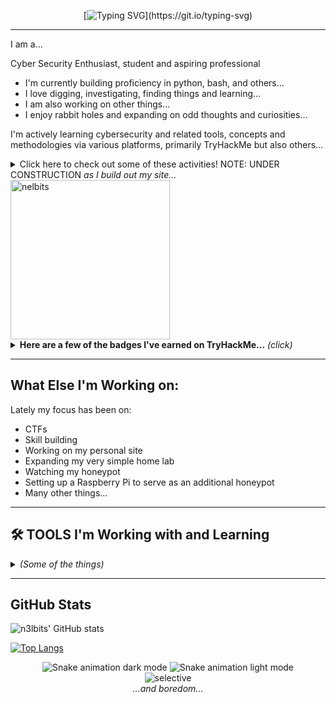 <div align="center">
  
[![Typing SVG](https://readme-typing-svg.demolab.com?font=Hack&size=17&pause=1000&color=F700EE&center=true&vCenter=true&multiline=true&repeat=false&random=false&width=450&height=57&lines=Hello!+I'm+Nicole.;Thanks+for+stopping+by!)](https://git.io/typing-svg)
 
 </div>
 
* * *

I am a...

Cyber Security Enthusiast, student and aspiring professional

- I'm currently building proficiency in python, bash, and others... 
- I love digging, investigating, finding things and learning...
- I am also working on other things...
- I enjoy rabbit holes and expanding on odd thoughts and curiosities...

<!-- Social Media -->

<!-- section inspired by some other readme deut-erium -->

I'm actively learning cybersecurity and related tools, concepts and methodologies via various platforms, primarily TryHackMe but also others...

<details>
<summary>Click here to check out some of these activities! NOTE: UNDER CONSTRUCTION <i>as I build out my site...</i></summary>
<ul>
 <li> Trying keep active with challenge <a href="https://github.com/n3lbits/TryHackMe-WriteUps">writeups</a></li>
 <li> Currently working on creating a room <a href="https://github.com/n3lbits">COMING SOON</a></li>
 <li> Super active on <a href="https://tryhackme.com/r/p/n3lbits">TryHackMe.</a> <i>See below!</i></li> 
</ul>
</details>

<!-- TryHackMe Profile and Badges -->

<div>
 <img src="https://tryhackme-badges.s3.amazonaws.com/n3lbits.png" width="255" alt="nelbits"/>

<details>
 <summary> <b>Here are a few of the badges I've earned on TryHackMe...</b> <i>(click)</i></summary>

 <div align="center">
  <a target="_blank" href="https://tryhackme.com/nic0l0cin/badges/terminaled"><img title="cat linux.txt" alt="TryHackMe badge 1" src="https://tryhackme.com/img/badges/linux.svg" width="55"></a>
  <a target="_blank" href="https://tryhackme.com/nic0l0cin/badges/network-fundamentals"><img title="Networking Nerd" alt="TryHackMe badge 3" src="https://tryhackme.com/img/badges/networkfundamentals.svg" width="55"></a>
  <a target="_blank" href="https://tryhackme.com/nic0l0cin/badges/web-fund"><img title="Webbed" alt="TryHackMe badge 4" src="https://tryhackme.com/img/badges/webbed.svg" width="55"></a>
  <a target="_blank" href="https://tryhackme.com/nic0l0cin/badges/world-wide-web"><img title="How The Web Works" alt="TryHackMe badge 5" src="https://tryhackme.com/img/badges/howthewebworks.svg" width="55"></a>
  <a target="_blank" href="https://tryhackme.com/nic0l0cin/badges/intro-to-pentesting"><img title="Pentesting Principles" alt="TryHackMe badge 7" src="https://tryhackme.com/img/badges/introtooffensivesecurity.svg" width="55"></a>
  <a target="_blank" href="https://tryhackme.com/nic0l0cin/badges/adventofcyber4"><img title="Advent of Cyber 4" alt="TryHackMe badge 8" src="https://tryhackme.com/img/badges/adventofcyber4.svg" width="55"></a>
  <a target="_blank" href="https://tryhackme.com/nic0l0cin/badges/wireshark"><img title="Wireshark" alt="TryHackMe badge 10" src="https://tryhackme.com/img/badges/wireshark.svg" width="55"></a>
  <a target="_blank" href="https://tryhackme.com/nic0l0cin/badges/security-awareness"><img title="Security Awareness" alt="TryHackMe badge 11" src="https://tryhackme.com/img/badges/securityawareness.svg" width="55"></a>
  <a target="_blank" href="https://tryhackme.com/nic0l0cin/badges/owasp-10"><img title="OWASP Top 10" alt="TryHackMe badge 12" src="https://tryhackme.com/img/badges/owasptop10.svg" width="55"></a>
  <a target="_blank" href="https://tryhackme.com/nic0l0cin/badges/hash-cracker"><img title="Hash Cracker" alt="TryHackMe badge 14" src="https://tryhackme.com/img/badges/hashcracker.svg" width="55"></a>
 <a target="_blank" href="https://tryhackme.com/nic0l0cin/badges/metasploitable"><img title="Metasploitable" alt="TryHackMe badge 16" src="https://tryhackme.com/img/badges/metasploit.svg" width="55"></a>
  </div>
  
<div align="center">
  <a target="_blank" href="https://tryhackme.com/nic0l0cin/badges/linux-privesc"><img title="Linux PrivEsc" alt="TryHackMe badge 13" src="https://tryhackme.com/img/badges/linuxprivesc.svg" width="55"></a>
  <a target="_blank" href="https://tryhackme.com/nic0l0cin/badges/blue"><img title="Blue" alt="TryHackMe badge 17" src="https://tryhackme.com/img/badges/blue.svg" width="55"></a>
  <a target="_blank" href="https://tryhackme.com/nic0l0cin/badges/intro-to-web-hacking"><img title="Intro to Web Hacking" alt="TryHackMe badge 18" src="https://tryhackme.com/img/badges/introtowebsecurity.svg" width="55"></a>
  <a target="_blank" href="https://tryhackme.com/nic0l0cin/badges/burped"><img title="Burped" alt="TryHackMe badge 19" src="https://tryhackme.com/img/badges/burpsuite.svg" width="55"></a>
  <a target="_blank" href="https://tryhackme.com/nic0l0cin/badges/just-have-to-deal-with-it"><img title="Just Have to Deal With It" alt="TryHackMe badge 20" src="https://tryhackme.com/img/badges/managingincidents.svg" width="55"></a>
  <a target="_blank" href="https://tryhackme.com/nic0l0cin/badges/calculated-risk"><img title="Threats and Risks" alt="TryHackMe badge 22" src="https://tryhackme.com/img/badges/threatsandrisks.svg" width="55"></a>
 <a target="_blank" href="https://tryhackme.com/nic0l0cin/badges/security-in-the-pipeline"><img title="/opt/m0th3r" alt="TryHackMe badge 25" src="https://tryhackme.com/img/badges/securityinthepipeline.svg" width="55"></a>
 <a target="_blank" href="https://tryhackme.com/nic0l0cin/badges/logging-legend"><img title="Logging Legend" alt="TryHackMe badge 26" src="https://tryhackme.com/img/badges/loganalysis.svg" width="55"></a>
 <a target="_blank" href="https://tryhackme.com/nic0l0cin/badges/malware-analysis"><img title="Malware Analysis" alt="TryHackMe badge 27" src="https://tryhackme.com/img/badges/malwareanalysis.svg" width="55"></a>
</div>

<div align="center">
 <a target="_blank" href="https://tryhackme.com/nic0l0cin/badges/pentester-tools"><img title="Pentesting Tools" alt="TryHackMe badge 28" src="https://assets.tryhackme.com/img/badges/pentestingtools_badge.svg" width="55"></a>
   <a target="_blank" href="https://tryhackme.com/nic0l0cin/badges/the-best-responder"><img title="Incident Response" alt="TryHackMe badge 29" src="https://assets.tryhackme.com/img/badges/incidentresponse.svg" width="55"></a>
    <a target="_blank" href="https://tryhackme.com/nic0l0cin/badges/friday-fixer"><img title="Cyber Threat Intelligence Blue" alt="TryHackMe badge 30" src="https://assets.tryhackme.com/img/badges/cyberthreatintellegenceblue.svg" width="55"></a>
  <a target="_blank" href="https://tryhackme.com/n3lbits/badges/sword-apprentice"><img title="Sword Apprentice" alt="TryHackMe badge 31" src="https://assets.tryhackme.com/img/badges/swordapprentice.svg" width="55"></a>
  <a target="_blank" href="https://tryhackme.com/n3lbits/badges/cyber-ready"><img title="Career Ready" alt="TryHackMe badge 32" src="https://assets.tryhackme.com/img/badges/careerready.svg" width="55"></a>
  <a target="_blank" href="https://tryhackme.com/n3lbits/badges/shieldapprentice"><img title="Shield Apprentice" alt="TryHackMe badge 33" src="https://assets.tryhackme.com/img/badges/shieldapprentice.svg" width="55"></a>
  <a target="_blank" href="https://tryhackme.com/n3lbits/badges/adversary"><img title="ADversary" alt="TryHackMe badge 34" src="https://assets.tryhackme.com/img/badges/attackingad.svg" width="55"></a>
<div align="center">
 <a target="_blank" href="https://tryhackme.com/nic0l0cin/badges/7-day-streak"><img title="7 Day Streak" alt="TryHackMe badge 2" src="https://tryhackme.com/img/badges/streak7.svg" width="55"></a>
  <a target="_blank" href="https://tryhackme.com/nic0l0cin/badges/30-day-streak"><img title="30 Day Streak" alt="TryHackMe badge 6" src="https://tryhackme.com/img/badges/streak30.svg" width="55"></a>
  <a target="_blank" href="https://tryhackme.com/nic0l0cin/badges/90-day-streak"><img title="90 Day Streak" alt="TryHackMe badge 9" src="https://tryhackme.com/img/badges/streak90.svg" width="55"></a>
  <a target="_blank" href="https://tryhackme.com/nic0l0cin/badges/180-day-streak"><img title="180 Day Streak" alt="TryHackMe badge 15" src="https://tryhackme.com/img/badges/streak180.svg" width="55"></a>
  <a target="_blank" href="https://tryhackme.com/nic0l0cin/badges/365-day-streak"><img title="365 Day Streak" alt="TryHackMe badge 21" src="https://tryhackme.com/img/badges/streak365.svg" width="55"></a>
  <a target="_blank" href="https://tryhackme.com/nic0l0cin/badges/500-day-streak"><img title="500 Day Streak" alt="TryHackMe badge 23" src="https://tryhackme.com/img/badges/streak500.svg" width="55"></a>
  <a target="_blank" href="https://tryhackme.com/n3lbits/badges/750-day-streak"><img title="750 Day Streak" alt="TryHackMe badge 33" src="https://assets.tryhackme.com/img/badges/streak750.svg" width="55"></a>
  
  
<div align="center">


TryHackMe has an ample offering of free rooms to practice and build up that muscle memory. While the free rooms are great, it's nice to have extra time to work through some of the more challenging, progressive rooms. Especially on those days when your brain is working, and you feel good working through a room.

Having said all of that, if you're interested in a subscription, please check out the link below for a $5 credit towards your premium access. Student discounts are available as well.

[TryHackMe Referral Link](https://tryhackme.com/signup?referrer=62699f55803f010054892aa0)

</div>
</div>
</details>

* * *

<div>
 
 ## What Else I'm Working on:

 Lately my focus has been on:

 - CTFs
 - Skill building
 - Working on my personal site
 - Expanding my very simple home lab
 - Watching my honeypot
 - Setting up a Raspberry Pi to serve as an additional honeypot
 - Many other things...

</div>

* * *
<!-- Favorite Tools -->
## 🛠️ TOOLS I'm Working with and Learning
<details>
<summary>
<i>(Some of the things)</i></summary>
 
<h3>Security Related: Platforms</h3>
<a href="#"><img alt="TryHackMe" src="https://img.shields.io/badge/TryHackMe-212C42?style=for-the-badge&logo=TryHackMe&logoColor=white"></a>
 <a href="#"><img alt="HackTheBox" src="https://img.shields.io/badge/HackTheBox-111927?style=for-the-badge&logo=Hack%20The%20Box&logoColor=9FEF00"></a>
 <a href="#"><img alt="PortSwigger Academy" src="https://img.shields.io/badge/PortSwigger-FF6633?style=for-the-badge&logo=burpsuite&logoColor=white"></a>
 <a href="#"><img alt="KC7" src="https://img.shields.io/badge/KC7-FF681a?style=for-the-badge&logo=kc7&logoColor=white"></a>


 <h3>Frameworks, Platforms and Libraries</h3>
 <p>
  <a href="#"><img alt="Astro" src="https://img.shields.io/badge/astro-%232C2052.svg?style=for-the-badge&logo=astro&logoColor=white"></a>
  <a href="#"><img alt="Hugo" src="https://img.shields.io/badge/Hugo-FF4088?style=for-the-badge&logo=hugo&logoColor=white"></a>
  <a href="#"><img alt="Zola" src="https://img.shields.io/badge/-Zola-000000?style=for-the-badge&logo=zola&logoColor=white"></a>
   <a href="#"><img alt="p5js" src="https://img.shields.io/badge/p5.js-ED225D?style=for-the-badge&logo=p5.js&logoColor=FFFFFF"></a>
 </p>
 <h3>Databases and Cloud</h3>
  <a href="#"><img alt="GitHub Pages" src="https://img.shields.io/badge/GitHub%20Pages-327FC7.svg?style=for-the-badge&logo=github&logoColor=white"></a>
  <a href="#"><img alt="KQL" src="https://img.shields.io/badge/KQL-00f.svg?style=for-the-badge&logo=kql&logoColor=white"></a>
  <a href="#"><img alt="AWS" src="https://img.shields.io/badge/AWS-010101.svg?style=for-the-badge&logo=amazon&logoColor=%23FF9900"></a>
 <h3>Software and Tools, IDE's and Editors</h3>
 <p>
  <a href="#"><img alt="Visual Studio Code" src="https://img.shields.io/badge/Visual%20Studio%20Code-0078d7.svg?style=flat-square&logo=visual-studio-code&logoColor=white"></a>
  <a href="#"><img alt="Git" src="https://img.shields.io/badge/Git-F05033.svg?style=flat-square&logo=git&logoColor=white"></a>
  <a href="#"><img alt="GitHub" src="https://img.shields.io/badge/GitHub-000000.svg?style=flat-square&logo=github&logoColor=white"></a>
  <a href="#"><img alt="Libre Office" src="https://img.shields.io/badge/LibreOffice-18A303?style=for-the-badge&logo=LibreOffice&logoColor=white"></a>
  <a href="#"><img alt="Obsidian" src="https://img.shields.io/badge/Obsidian-483699?style=for-the-badge&logo=Obsidian&logoColor=white"></a>
  <a href="#"><img alt="Inkscape" src="https://img.shields.io/badge/Inkscape-000000?style=for-the-badge&logo=Inkscape&logoColor=white"></a>
   <a href="#"><img alt="CodePen" src="https://img.shields.io/badge/CodePen-white?style=for-the-badge&logo=codepen&logoColor=black"></a>
   <a href="#"><img alt="p5js Editor" src="https://img.shields.io/badge/p5.js-ED225D?style=for-the-badge&logo=p5.js&logoColor=FFFFFF"></a>
 </p>
 <h3>Education, Training and other Learning Resources</h3>
 <a href "#"><img alt="freeCodeCamp" src="https://img.shields.io/badge/freeCodeCamp-0A0A23?logo=freecodecamp&logoColor=fff"></a>
 <a href "#"><img alt="W3Schools" src="https://img.shields.io/badge/W3Schools-04AA6D?logo=w3schools&logoColor=fff"></a>
 <a href "#"><img alt="MDN Web Docs" src="https://img.shields.io/badge/MDN%20Web%20Docs-000?logo=mdnwebdocs&logoColor=fff"></a>
 
 <!-- Programming Languages 
 <h3>Programming Languages</h3>
 <p>
  <a href="#"><img alt="C" src="https://img.shields.io/badge/-C-283593?style=flat-square&logo=c&logoColor=white"></a>
  <a href="#"><img alt="Go" src="https://img.shields.io/badge/Go-00ADD8?style=for-the-badge&logo=go&logoColor=white)"></a>
  <a href="#"><img alt="HTML" src="https://img.shields.io/badge/-HTML-E34F26.svg?style=flat-square&logo=html5&logoColor=white"></a>
  <a href="#"><img alt="CSS" src="https://img.shields.io/badge/-CSS-264de4.svg?style=flat-square&logo=css3&logoColor=white"></a>
  <a href="#"><img alt="JavaScript" src="https://img.shields.io/badge/-JavaScript-F7DF1E.svg?style=flat-square&logo=javascript&logoColor=black"></a>
  <a href="#"><img alt="Markdown" src="https://img.shields.io/badge/-Markdown-000000.svg?style=flat-square&logo=markdown&logoColor=white"></a>
  <a href="#"><img alt="Python" src="https://img.shields.io/badge/Python-14354C.svg?style=flat-square&logo=python&logoColor=yellow"></a>
  <a href="#"><img alt="SQL" src="https://custom-icon-badges.demolab.com/badge/SQL-025E8C.svg?style=flat-square&logo=database&logoColor=white"></a>
 </p>
 -->
</details>

* * *
<!-- Github Activities -->

 
## GitHub Stats


![n3lbits' GitHub stats](https://github-readme-stats.vercel.app/api?username=n3lbits&layout=compact&show_icons=true&hide=stars&hide_border=true&theme=tokyonight)

 
[![Top Langs](https://github-readme-stats.vercel.app/api/top-langs/?username=n3lbits&layout=compact&hide_border=true&theme=tokyonight)](https://github.com/n3lbits/github-readme-stats)



<!-- Snake animation -->
<div align="center">
  <img alt="Snake animation dark mode" src="https://raw.githubusercontent.com/ne1atonin/ne1atonin/main/.github/images/github-snake-dark.svg#gh-dark-mode-only"/>
  <img alt="Snake animation light mode" src="https://raw.githubusercontent.com/ne1atonin/ne1atonin/main/.github/images/github-contribution-grid-snake.svg#gh-light-mode-only"/>
</div>



<!-- ETC -->
<div align="center">
<img src="https://img.shields.io/badge/POWERED_BY-INTROVERT_ENERGY-880975?style=for-the-badge&labelColor=26222c" alt="selective"/></div>
<div align="center"><em>...and boredom...</em></div>

<!-- Test GH Workflow for THM Badge Updates -->

